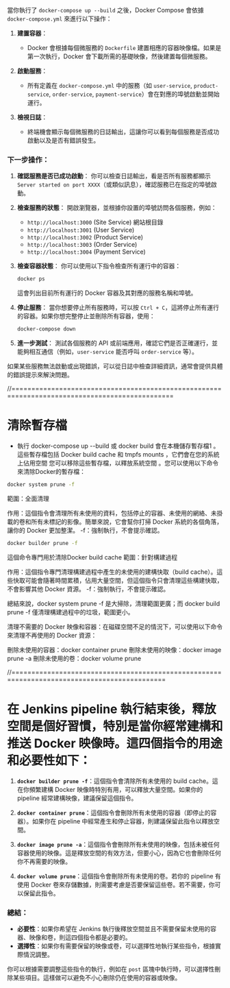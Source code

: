 當你執行了 `docker-compose up --build` 之後，Docker Compose 會依據 `docker-compose.yml` 來進行以下操作：

1. **建置容器**：
   - Docker 會根據每個微服務的 `Dockerfile` 建置相應的容器映像檔。如果是第一次執行，Docker 會下載所需的基礎映像，然後建置每個微服務。
   
2. **啟動服務**：
   - 所有定義在 `docker-compose.yml` 中的服務（如 `user-service`, `product-service`, `order-service`, `payment-service`）會在對應的埠號啟動並開始運行。
   
3. **檢視日誌**：
   - 終端機會顯示每個微服務的日誌輸出，這讓你可以看到每個服務是否成功啟動以及是否有錯誤發生。

### 下一步操作：

1. **確認服務是否已成功啟動**：
   你可以檢查日誌輸出，看是否所有服務都顯示 `Server started on port XXXX`（或類似訊息），確認服務已在指定的埠號啟動。

2. **檢查服務的狀態**：
   開啟瀏覽器，並根據你設置的埠號訪問各個服務，例如：
   - `http://localhost:3000` (Site Service) 網站根目錄
   - `http://localhost:3001` (User Service)
   - `http://localhost:3002` (Product Service)
   - `http://localhost:3003` (Order Service)
   - `http://localhost:3004` (Payment Service)

3. **檢查容器狀態**：
   你可以使用以下指令檢查所有運行中的容器：
   ```bash
   docker ps
   ```
   這會列出目前所有運行的 Docker 容器及其對應的服務名稱和埠號。

4. **停止服務**：
   當你想要停止所有服務時，可以按 `Ctrl + C`，這將停止所有運行的容器。如果你想完整停止並刪除所有容器，使用：
   ```bash
   docker-compose down
   ```

5. **進一步測試**：
   測試各個服務的 API 或前端應用，確認它們是否正確運行，並能夠相互通信（例如，`user-service` 能否呼叫 `order-service` 等）。

如果某些服務無法啟動或出現錯誤，可以從日誌中檢查詳細資訊，通常會提供具體的錯誤提示來解決問題。


//===============================================================================================
# 清除暫存檔

- 執行 docker-compose up --build 或 docker build 會在本機儲存暫存檔1
。這些暫存檔包括 Docker build cache 和 tmpfs mounts
，它們會在您的系統上佔用空間
您可以移除這些暫存檔，以釋放系統空間
。您可以使用以下命令來清除Docker的暫存檔：

```sh
docker system prune -f
```
範圍：全面清理

作用：這個指令會清理所有未使用的資料，包括停止的容器、未使用的網絡、未掛載的卷和所有未標記的影像。簡單來說，它會幫你打掃 Docker 系統的各個角落，讓你的 Docker 更加整潔。
-f：強制執行，不會提示確認。

```sh
docker builder prune -f
```
這個命令專門用於清除Docker build cache
範圍：針對構建過程

作用：這個指令專門清理構建過程中產生的未使用的建構快取（build cache）。這些快取可能會隨著時間累積，佔用大量空間，但這個指令只會清理這些構建快取，不會影響其他 Docker 資源。
-f：強制執行，不會提示確認。

總結來說，docker system prune -f 是大掃除，清理範圍更廣；而 docker build prune -f 僅清理構建過程中的垃圾，範圍更小。

清理不需要的 Docker 映像和容器：在磁碟空間不足的情況下，可以使用以下命令來清理不再使用的 Docker 資源：

刪除未使用的容器：docker container prune
刪除未使用的映像：docker image prune -a
刪除未使用的卷：docker volume prune

//=============================================================================================

# 在 Jenkins pipeline 執行結束後，釋放空間是個好習慣，特別是當你經常建構和推送 Docker 映像時。這四個指令的用途和必要性如下：

1. **`docker builder prune -f`**：這個指令會清除所有未使用的 build cache。這在你頻繁建構 Docker 映像時特別有用，可以釋放大量空間。如果你的 pipeline 經常建構映像，建議保留這個指令。

2. **`docker container prune`**：這個指令會刪除所有未使用的容器（即停止的容器）。如果你在 pipeline 中經常產生和停止容器，則建議保留此指令以釋放空間。

3. **`docker image prune -a`**：這個指令會刪除所有未使用的映像，包括未被任何容器使用的映像。這是釋放空間的有效方法，但要小心，因為它也會刪除任何你不再需要的映像。

4. **`docker volume prune`**：這個指令會刪除所有未使用的卷。若你的 pipeline 有使用 Docker 卷來存儲數據，則需要考慮是否要保留這些卷。若不需要，你可以保留此指令。

### 總結：
- **必要性**：如果你希望在 Jenkins 執行後釋放空間並且不需要保留未使用的容器、映像和卷，則這四個指令都是必要的。
- **選擇性**：如果你有需要保留的映像或卷，可以選擇性地執行某些指令，根據實際情況調整。

你可以根據需要調整這些指令的執行，例如在 `post` 區塊中執行時，可以選擇性刪除某些項目。這樣做可以避免不小心刪除仍在使用的容器或映像。